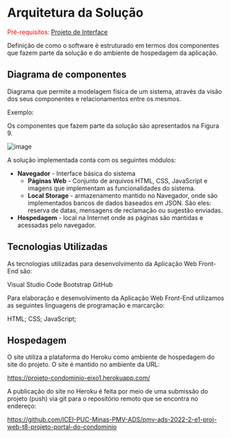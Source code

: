 # Arquitetura da Solução

<span style="color:red">Pré-requisitos: <a href="3-Projeto de Interface.md"> Projeto de Interface</a></span>

Definição de como o software é estruturado em termos dos componentes que fazem parte da solução e do ambiente de hospedagem da aplicação.

## Diagrama de componentes

Diagrama que permite a modelagem física de um sistema, através da visão dos seus componentes e relacionamentos entre os mesmos.

Exemplo: 

Os componentes que fazem parte da solução são apresentados na Figura 9.

![image](https://user-images.githubusercontent.com/105026101/198896425-c2994587-999f-4072-84aa-ecaca7001612.png)

A solução implementada conta com os seguintes módulos:

- **Navegador** - Interface básica do sistema  
  - **Páginas Web** - Conjunto de arquivos HTML, CSS, JavaScript e imagens que implementam as funcionalidades do sistema.
   - **Local Storage** - armazenamento mantido no Navegador, onde são implementados bancos de dados baseados em JSON. São eles: reserva de datas, mensagens de reclamação ou sugestão enviadas.
 - **Hospedagem** - local na Internet onde as páginas são mantidas e acessadas pelo navegador. 

## Tecnologias Utilizadas

As tecnologias utilizadas para desenvolvimento da Aplicação Web Front-End são:

Visual Studio Code
Bootstrap
GitHub

Para elaboração e desenvolvimento da Aplicação Web Front-End utilizamos as seguintes linguagens de programação e marcarção:

HTML;
CSS;
JavaScript;

## Hospedagem

O site utiliza a plataforma do Heroku como ambiente de hospedagem do site do projeto. O site é mantido no ambiente da URL:

https://projeto-condominio-eixo1.herokuapp.com/

A publicação do site no Heroku é feita por meio de uma submissão do projeto (push) via git para o repositório remoto que se encontra no endereço: 

https://github.com/ICEI-PUC-Minas-PMV-ADS/pmv-ads-2022-2-e1-proj-web-t8-projeto-portal-do-condominio
